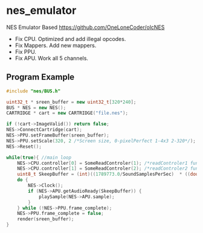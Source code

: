 # nes_emulator
NES Emulator 
Based https://github.com/OneLoneCoder/olcNES
- Fix CPU. Optimized and add illegal opcodes.
- Fix Mappers. Add new mappers.
- Fix PPU.
- Fix APU. Work all 5 channels.

## Program Example
```C++
#include "nes/BUS.h"

uint32_t * sreen_buffer = new uint32_t[320*240];
BUS * NES = new NES();
CARTRIDGE * cart = new CARTRIDGE("file.nes");

if (!cart->ImageValid()) return false;
NES->ConnectCartridge(cart);
NES->PPU.setFrameBuffer(sreen_buffer);
NES->PPU.setScale(320, 2 /*Screen size, 0-pixelPerfect 1-4x3 2-320*/);
NES->Reset();

while(true){ //main loop
    NES->CPU.controller[0] = SomeReadControler(1); /*readControler1 function return byte status buttons*/
    NES->CPU.controller[1] = SomeReadControler(2); /*readControler2 function return byte status buttons*/
    uint8_t SkeepBuffer = (int)((1789773.0/SoundSamplesPerSec)  * ((double) currentFPS / 59.0));
    do { 
        NES->Clock();
        if (NES->APU.getAudioReady(SkeepBuffer)) {
            playSample(NES->APU.sample);
        }
    } while (!NES->PPU.frame_complete);
    NES->PPU.frame_complete = false;
    render(sreen_buffer);
}
```
